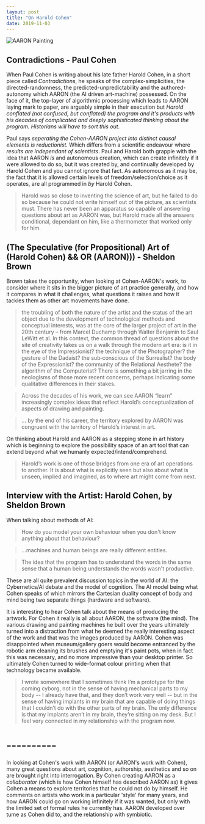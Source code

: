 ```yaml
---
layout: post
title: "On Harold Cohen"
date: 2019-11-03
---
```


![AARON Painting](https://d3i71xaburhd42.cloudfront.net/0835f128bfd720dcb1b2ab507781ff9ab4855cba/3-Figure2-1.png)

## Contradictions - Paul Cohen

When Paul Cohen is writing about his late father Harold Cohen, in a short piece called _Contradictions_, he speaks of the complex-simplicities, the directed-randomness, the predicted-unpredictability and the authored-autonomy which AARON (the AI driven art-machine) possessed. On the face of it, the top-layer of algorithmic processing which leads to AARON laying mark to paper, are arguably simple in their execution but _Harold conflated (not confused, but conflated) the program and it's products with his decades of complicated and deeply sophisticated thinking about the program. Historians will have to sort this out_.

Paul says _seperating the Cohen-AARON project into distinct causal elements is reductionist._ Which differs from a scientific endeavour where _results are independant of scientists_. Paul and Harold both grapple with the idea that AARON _is_ and autonomous creation, which can create infinitely if it were allowed to do so, but it was created by, and continually developed by Harold Cohen and you cannot ignore that fact. As autonomous as it may be, the fact that it is allowed certain levels of freedom/selection/choice as it operates, are all programmed in _by_ Harold Cohen.

> Harold was so close to inventing the science of art, but he failed to do so because he could not write himself out of the picture, as scientists must. There has never been an apparatus so capable of answering questions about art as AARON was, but Harold made all the answers conditional, dependant on him, like a thermometer that worked only for him.

## (The Speculative (for Propositional) Art of (Harold Cohen) && OR (AARON))) - Sheldon Brown

Brown takes the opportunity, when looking at Cohen-AARON's work, to consider where it sits in the bigger picture of art practice generally, and how it compares in what it challenges, what questions it raises and how it tackles them as other art movements have done.

> the troubling of both the nature of the artist and the status of the art object due to the development of technological methods and conceptual interests, was at the core of the larger project of art in the 20th century – from Marcel Duchamp through Walter Benjamin to Saul LeWitt et al. In this context, the common thread of questions about the site of creativity takes us on a walk through the modern art era: is it in the eye of the Impressionist? the technique of the Photographer? the gesture of the Dadaist? the sub‐conscious of the Surrealist? the body of the Expressionist? the community of the Relational Aesthete? the algorithm of the Computerist? There is something a bit jarring in the neologisms of those more recent concerns, perhaps indicating some qualitative differences in their stakes.

 > Across the decades of his work, we can see AARON “learn” increasingly complex ideas that reflect Harold’s conceptualization of aspects of drawing and painting.

> ... by the end of his career, the territory explored by AARON was congruent with the territory of Harold’s interest in art.

On thinking about Harold and AARON as a stepping stone in art history which is beginning to explore the possibility space of an art tool that can extend beyond what we humanly expected/intend/comprehend.

> Harold’s work is one of those bridges from one era of art operations to another. It is about what is explicitly seen but also about what is unseen, implied and imagined, as to where art might come from next.

## Interview with the Artist: Harold Cohen, by Sheldon Brown

When talking about methods of AI:

> How do you model your own behaviour when you don't know anything about that behaviour?

> ...machines and human beings are really different entities.

> The idea that the program has to understand the words in the same sense that a human being understands the words wasn't productive.

These are all quite prevalent discussion topics in the world of AI: the Cybernetics/AI debate and the model of cognition. The AI model being what Cohen speaks of which mirrors the Cartesian duality concept of body and mind being two separate things (hardware and software).

It is interesting to hear Cohen talk about the means of producing the artwork. For Cohen it really is all about AARON, the software (the mind). The various drawing and painting machines he built over the years ultimately turned into a distraction from what he deemed the really interesting aspect of the work and that was the images produced by AARON. Cohen was disappointed when museum/gallery goers would become entranced by the robotic arm cleaning its brushes and emptying it's paint pots, when in fact this was necessary, and no more impressive than your desktop printer. So ultimately Cohen turned to wide-format colour printing when that technology became available.

> I wrote somewhere that I sometimes think I’m a prototype for the coming cyborg, not in the sense of having mechanical parts to my body -- I already have that, and they don’t work very well -- but in the sense of having implants in my brain that are capable of doing things that I couldn’t do with the other parts of my brain. The only difference is that my implants aren’t in my brain, they’re sitting on my desk. But I feel very connected in my relationship with the program now.

# ----------

In looking at Cohen's work with AARON (or AARON's work with Cohen), many great questions about art, cognition, authorship, aesthetics and so on are brought right into interrogation. By Cohen creating AARON as a _collaborator_ (which is how Cohen himself has described AARON as) it gives Cohen a means to explore territories that he could not do by himself. He comments on artists who work in a particular 'style' for many years, and how AARON could go on working infinitely if it was wanted, but only with the limited set of formal rules he currently has. AARON developed over tume as Cohen did to, and the relationship with symbiotic.
